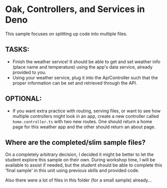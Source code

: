 
# Oak, Controllers, and Services in Deno

This sample focuses on splitting up code into multiple files.

## TASKS:

- Finish the weather service! It should be able to get and set weather info (place name and temperature) using the app's data service, already provided to you.
- Using your weather service, plug it into the ApiController such that the proper information can be set and retrieved through the API.

## OPTIONAL:

- If you want extra practice with routing, serving files, or want to see how multiple controllers might look in an app, create a new controller called `home.controller.ts` with two new routes. One should return a home page for this weather app and the other should return an about page.

## Where are the completed/slim sample files?

On a completely arbitrary decision, I decided it might be better to let the student explore this sample on their own. During workshop time, I will be available to assist if needed, but the student should be able to complete this 'final sample' in this unit using previous skills and provided code.

Also there were a lot of files in this folder (for a small sample) already...